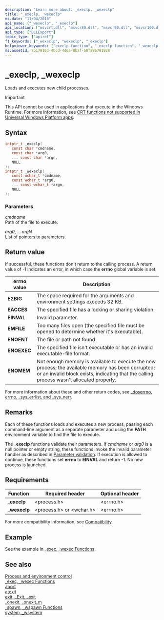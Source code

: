 ```yaml
---
description: "Learn more about: _execlp, _wexeclp"
title: "_execlp, _wexeclp"
ms.date: "11/04/2016"
api_name: ["_wexeclp", "_execlp"]
api_location: ["msvcrt.dll", "msvcr80.dll", "msvcr90.dll", "msvcr100.dll", "msvcr100_clr0400.dll", "msvcr110.dll", "msvcr110_clr0400.dll", "msvcr120.dll", "msvcr120_clr0400.dll", "ucrtbase.dll", "api-ms-win-crt-process-l1-1-0.dll"]
api_type: ["DLLExport"]
topic_type: ["apiref"]
f1_keywords: ["_wexeclp", "wexeclp", "_execlp"]
helpviewer_keywords: ["execlp function", "_execlp function", "_wexeclp function", "wexeclp function"]
ms.assetid: 7b179163-4bcd-4d6a-8baf-68f886791928
---
```

# _execlp, _wexeclp

Loads and executes new child processes.

> [!IMPORTANT]
> This API cannot be used in applications that execute in the Windows Runtime. For more information, see [CRT functions not supported in Universal Windows Platform apps](../../cppcx/crt-functions-not-supported-in-universal-windows-platform-apps.md).

## Syntax

```C
intptr_t _execlp(
   const char *cmdname,
   const char *arg0,
   ... const char *argn,
   NULL
);
intptr_t _wexeclp(
   const wchar_t *cmdname,
   const wchar_t *arg0,
   ... const wchar_t *argn,
   NULL
);
```

### Parameters

*cmdname*<br/>
Path of the file to execute.

*arg0*, ... *argN*<br/>
List of pointers to parameters.

## Return value

If successful, these functions don't return to the calling process. A return value of -1 indicates an error, in which case the **errno** global variable is set.

|**errno** value|Description|
|-------------------|-----------------|
|**E2BIG**|The space required for the arguments and environment settings exceeds 32 KB.|
|**EACCES**|The specified file has a locking or sharing violation.|
|**EINVAL**|Invalid parameter.|
|**EMFILE**|Too many files open (the specified file must be opened to determine whether it's executable).|
|**ENOENT**|The file or path not found.|
|**ENOEXEC**|The specified file isn't executable or has an invalid executable-file format.|
|**ENOMEM**|Not enough memory is available to execute the new process; the available memory has been corrupted; or an invalid block exists, indicating that the calling process wasn't allocated properly.|

For more information about these and other return codes, see [_doserrno, errno, _sys_errlist, and _sys_nerr](../errno-doserrno-sys-errlist-and-sys-nerr.md).

## Remarks

Each of these functions loads and executes a new process, passing each command-line argument as a separate parameter and using the **PATH** environment variable to find the file to execute.

The **_execlp** functions validate their parameters. If *cmdname* or *arg0* is a null pointer or empty string, these functions invoke the invalid parameter handler as described in [Parameter validation](../parameter-validation.md). If execution is allowed to continue, these functions set **errno** to **EINVAL** and return -1. No new process is launched.

## Requirements

|Function|Required header|Optional header|
|--------------|---------------------|---------------------|
|**_execlp**|\<process.h>|\<errno.h>|
|**_wexeclp**|\<process.h> or \<wchar.h>|\<errno.h>|

For more compatibility information, see [Compatibility](../compatibility.md).

## Example

See the example in [_exec, _wexec Functions](../exec-wexec-functions.md).

## See also

[Process and environment control](../process-and-environment-control.md)\
[_exec, _wexec Functions](../exec-wexec-functions.md)\
[abort](abort.md)\
[atexit](atexit.md)\
[exit, _Exit, _exit](exit-exit-exit.md)\
[_onexit, _onexit_m](onexit-onexit-m.md)\
[_spawn, _wspawn Functions](../spawn-wspawn-functions.md)\
[system, _wsystem](system-wsystem.md)
